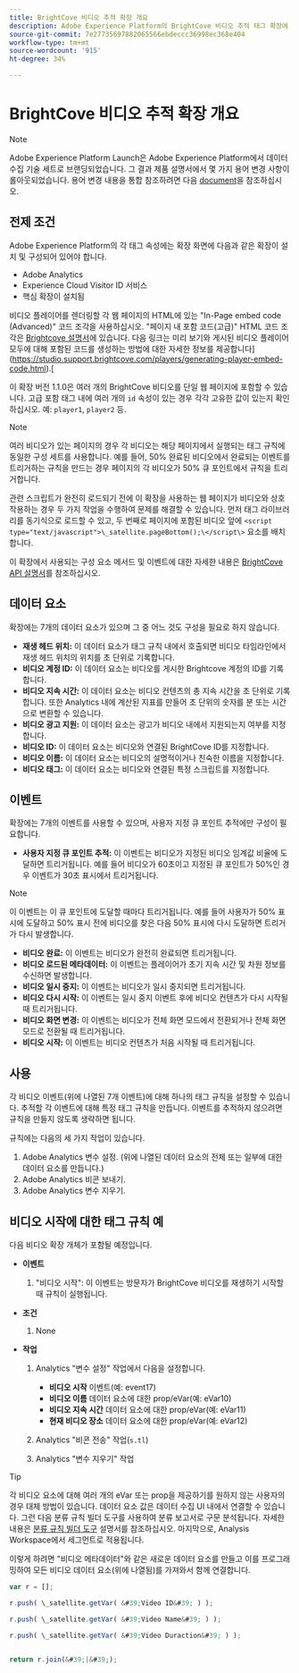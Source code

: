 ```yaml
---
title: BrightCove 비디오 추적 확장 개요
description: Adobe Experience Platform의 BrightCove 비디오 추적 태그 확장에 대해 알아봅니다.
source-git-commit: 7e27735697882065566ebdeccc36998ec368e404
workflow-type: tm+mt
source-wordcount: '915'
ht-degree: 34%

---
```


# BrightCove 비디오 추적 확장 개요

>[!NOTE]
>
>Adobe Experience Platform Launch은 Adobe Experience Platform에서 데이터 수집 기술 세트로 브랜딩되었습니다. 그 결과 제품 설명서에서 몇 가지 용어 변경 사항이 롤아웃되었습니다. 용어 변경 내용을 통합 참조하려면 다음 [document](../../../term-updates.md)을 참조하십시오.

## 전제 조건

Adobe Experience Platform의 각 태그 속성에는 확장 화면에 다음과 같은 확장이 설치 및 구성되어 있어야 합니다.

* Adobe Analytics
* Experience Cloud Visitor ID 서비스
* 핵심 확장이 설치됨

비디오 플레이어를 렌더링할 각 웹 페이지의 HTML에 있는 &quot;In-Page embed code (Advanced)&quot; 코드 조각을 사용하십시오. &quot;페이지 내 포함 코드(고급)&quot; HTML 코드 조각은 [Brightcove 설명서](https://studio.support.brightcove.com/publish/choosing-correct-embed-code.html#inpage)에 있습니다. 다음 링크는 미리 보기와 게시된 비디오 플레이어 모두에 대해 포함된 코드를 생성하는 방법에 대한 자세한 정보를 제공합니다](https://studio.support.brightcove.com/players/generating-player-embed-code.html).[

이 확장 버전 1.1.0은 여러 개의 BrightCove 비디오를 단일 웹 페이지에 포함할 수 있습니다. 고급 포함 태그 내에 여러 개의 `id` 속성이 있는 경우 각각 고유한 값이 있는지 확인하십시오. 예: `player1`, `player2` 등.

>[!NOTE]
>
>여러 비디오가 있는 페이지의 경우 각 비디오는 해당 페이지에서 실행되는 태그 규칙에 동일한 구성 세트를 사용합니다. 예를 들어, 50% 완료된 비디오에서 완료되는 이벤트를 트리거하는 규칙을 만드는 경우 페이지의 각 비디오가 50% 큐 포인트에서 규칙을 트리거합니다.

관련 스크립트가 완전히 로드되기 전에 이 확장을 사용하는 웹 페이지가 비디오와 상호 작용하는 경우 두 가지 작업을 수행하여 문제를 해결할 수 있습니다. 먼저 태그 라이브러리를 동기식으로 로드할 수 있고, 두 번째로 페이지에 포함된 비디오 앞에 `<script type="text/javascript">\_satellite.pageBottom();\</script\>` 요소를 배치합니다.

이 확장에서 사용되는 구성 요소 메서드 및 이벤트에 대한 자세한 내용은 [BrightCove API 설명서](https://docs.brightcove.com/brightcove-player/1.x/Player.html#vjsplayer)를 참조하십시오.

## 데이터 요소

확장에는 7개의 데이터 요소가 있으며 그 중 어느 것도 구성을 필요로 하지 않습니다.

* **재생 헤드 위치:**  이 데이터 요소가 태그 규칙 내에서 호출되면 비디오 타임라인에서 재생 헤드 위치의 위치를 초 단위로 기록합니다.
* **비디오 계정 ID:** 이 데이터 요소는 비디오를 게시한 Brightcove 계정의 ID를 기록합니다.
* **비디오 지속 시간:** 이 데이터 요소는 비디오 컨텐츠의 총 지속 시간을 초 단위로 기록합니다. 또한 Analytics 내에 계산된 지표를 만들어 초 단위의 숫자를 분 또는 시간으로 변환할 수 있습니다.
* **비디오 광고 지원:** 이 데이터 요소는 광고가 비디오 내에서 지원되는지 여부를 지정합니다.
* **비디오 ID:** 이 데이터 요소는 비디오와 연결된 BrightCove ID를 지정합니다.
* **비디오 이름:** 이 데이터 요소는 비디오의 설명적이거나 친숙한 이름을 지정합니다.
* **비디오 태그:** 이 데이터 요소는 비디오와 연결된 특정 스크립트를 지정합니다.

## 이벤트

확장에는 7개의 이벤트를 사용할 수 있으며, 사용자 지정 큐 포인트 추적에만 구성이 필요합니다.

* **사용자 지정 큐 포인트 추적:** 이 이벤트는 비디오가 지정된 비디오 임계값 비율에 도달하면 트리거됩니다. 예를 들어 비디오가 60초이고 지정된 큐 포인트가 50%인 경우 이벤트가 30초 표시에서 트리거됩니다.

>[!NOTE]
>
>이 이벤트는 이 큐 포인트에 도달할 때마다 트리거됩니다. 예를 들어 사용자가 50% 표시에 도달하고 50% 표시 전에 비디오를 찾은 다음 50% 표시에 다시 도달하면 트리거가 다시 발생합니다.

* **비디오 완료:** 이 이벤트는 비디오가 완전히 완료되면 트리거됩니다.
* **비디오 로드된 메타데이터:**  이 이벤트는 플레이어가 초기 지속 시간 및 차원 정보를 수신하면 발생합니다.
* **비디오 일시 중지:** 이 이벤트는 비디오가 일시 중지되면 트리거됩니다.
* **비디오 다시 시작:** 이 이벤트는 일시 중지 이벤트 후에 비디오 컨텐츠가 다시 시작될 때 트리거됩니다.
* **비디오 화면 변경:**  이 이벤트는 비디오가 전체 화면 모드에서 전환되거나 전체 화면 모드로 전환될 때 트리거됩니다.
* **비디오 시작:** 이 이벤트는 비디오 컨텐츠가 처음 시작될 때 트리거됩니다.

## 사용

각 비디오 이벤트(위에 나열된 7개 이벤트)에 대해 하나의 태그 규칙을 설정할 수 있습니다. 추적할 각 이벤트에 대해 특정 태그 규칙을 만듭니다. 이벤트를 추적하지 않으려면 규칙을 만들지 않도록 생략하면 됩니다.

규칙에는 다음의 세 가지 작업이 있습니다.

1. Adobe Analytics 변수 설정. (위에 나열된 데이터 요소의 전체 또는 일부에 대한 데이터 요소를 만듭니다.)
1. Adobe Analytics 비콘 보내기.
1. Adobe Analytics 변수 지우기.

## 비디오 시작에 대한 태그 규칙 예

다음 비디오 확장 개체가 포함될 예정입니다.

* **이벤트**

   1. &quot;비디오 시작&quot;: 이 이벤트는 방문자가 BrightCove 비디오를 재생하기 시작할 때 규칙이 실행됩니다.

* **조건**

   1. None

* **작업**

   1. Analytics &quot;변수 설정&quot; 작업에서 다음을 설정합니다.

      * **비디오 시작** 이벤트(예: event17)
      * **비디오 이름** 데이터 요소에 대한 prop/eVar(예: eVar10)
      * **비디오 지속 시간** 데이터 요소에 대한 prop/eVar(예: eVar11)
      * **현재 비디오 장소** 데이터 요소에 대한 prop/eVar(예: eVar12)
   1. Analytics &quot;비콘 전송&quot; 작업(`s.tl`)
   1. Analytics &quot;변수 지우기&quot; 작업


>[!TIP]
>
>각 비디오 요소에 대해 여러 개의 eVar 또는 prop을 제공하기를 원하지 않는 사용자의 경우 대체 방법이 있습니다. 데이터 요소 값은 데이터 수집 UI 내에서 연결할 수 있습니다. 그런 다음 분류 규칙 빌더 도구를 사용하여 분류 보고서로 구문 분석됩니다. 자세한 내용은 [분류 규칙 빌더 도구](https://experienceleague.adobe.com/docs/analytics/components/classifications/classifications-rulebuilder/classification-rule-builder.html) 설명서를 참조하십시오. 마지막으로, Analysis Workspace에서 세그먼트로 적용됩니다.
>
>이렇게 하려면 &quot;비디오 메타데이터&quot;와 같은 새로운 데이터 요소를 만들고 이를 프로그래밍하여 모든 비디오 데이터 요소(위에 나열됨)를 가져와서 함께 연결합니다.

```javascript
var r = [];

r.push( \_satellite.getVar( &#39;Video ID&#39; ) );

r.push( \_satellite.getVar( &#39;Video Name&#39; ) );

r.push( \_satellite.getVar( &#39;Video Duraction&#39; ) );


return r.join(&#39;|&#39;);
```
